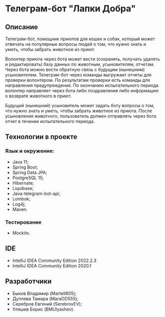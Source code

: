 # Телеграм-бот "Лапки Добра"

## Описание

Телеграм-бот, помощник приютов для кошек и собак, который может отвечать на популярные вопросы людей о том, что нужно знать и уметь, чтобы забрать животное из приют.

Волонтер приюта через бота может вести (сохранять, получать удалять и редактировать) базу данных по животным, усыновителям, отчетам. Через бота можно вести обратную связь с будущим (нынешним) усыновителем. Телеграм-бот через команды выгружает отчеты для проверки волонтером. По результатам проверки есть команды для направления предупреждения. По окончанию испытательного периода волонтер направляет через бота либо поздравления либо информацию о возврате животного в приют. 

Будущий (нынешний) усыновитель может задать боту вопросы о том, что нужно знать и уметь, чтобы забрать животное из приюта. После усыновления животного, пользователь должен отправлять через бота отчет в течении испытательного периода.

## Технологии в проекте

### Язык и окружение:

- Java 11;
- Spring Boot; 
- Spring Data JPA; 
- PostgreSQL 15;
- Hibernate;
- Liquibase;
- Java-telegram-bot-api;
- Lombok;
- Log4j;
- Maven.

### Тестирование

- Mockito.

## IDE

- IntelliJ IDEA Community Edition 2022.2.3
- IntelliJ IDEA Community Edition 2020.1

## Разработчики

- Быков Владимир (Martell805);
- Дуплева Тамара (MaraOD555);
- Серебров Евгений (SerebrovEV);
- Уляшев Борис (BMUlyashev).
